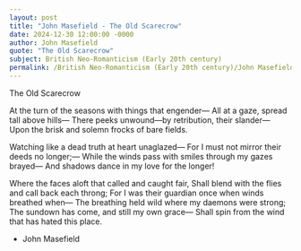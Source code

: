 ```yaml
---
layout: post
title: "John Masefield - The Old Scarecrow"
date: 2024-12-30 12:00:00 -0000
author: John Masefield
quote: "The Old Scarecrow"
subject: British Neo-Romanticism (Early 20th century)
permalink: /British Neo-Romanticism (Early 20th century)/John Masefield/John Masefield - The Old Scarecrow
---
```


The Old Scarecrow

At the turn of the seasons with things that engender—
All at a gaze, spread tall above hills—
There peeks unwound—by retribution, their slander—
Upon the brisk and solemn frocks of bare fields.

Watching like a dead truth at heart unaglazed—
For I must not mirror their deeds no longer;—
While the winds pass with smiles through my gazes brayed—
And shadows dance in my love for the longer! 

Where the faces aloft that called and caught fair,
Shall blend with the flies and call back each throng;
For I was their guardian once when winds breathed when—
The breathing held wild where my daemons were strong;
The sundown has come, and still my own grace—
Shall spin from the wind that has hated this place.

- John Masefield
